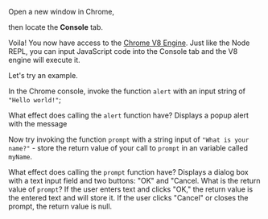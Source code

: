Open a new window in Chrome,

then locate the **Console** tab.

Voila! You now have access to the [Chrome V8 Engine](https://www.cloudflare.com/en-gb/learning/serverless/glossary/what-is-chrome-v8/).
Just like the Node REPL, you can input JavaScript code into the Console tab and the V8 engine will execute it.

Let's try an example.

In the Chrome console,
invoke the function `alert` with an input string of `"Hello world!"`;

What effect does calling the `alert` function have?
Displays a popup alert with the message 

Now try invoking the function `prompt` with a string input of `"What is your name?"` - store the return value of your call to `prompt` in an variable called `myName`.

What effect does calling the `prompt` function have?
Displays a dialog box with a text input field and two buttons: "OK" and "Cancel.
What is the return value of `prompt`?
If the user enters text and clicks "OK," the return value is the entered text and will store it.
If the user clicks "Cancel" or closes the prompt, the return value is null.